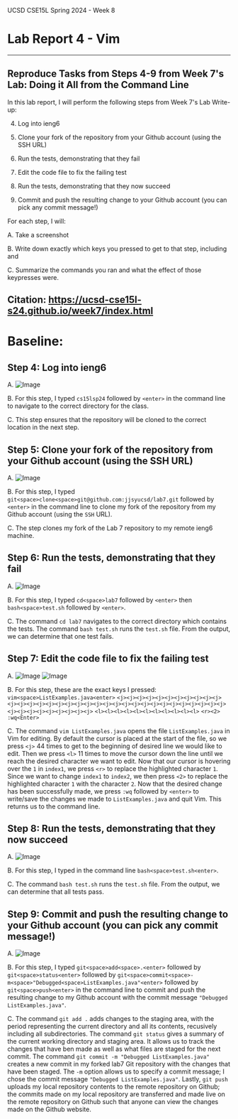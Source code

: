 UCSD CSE15L Spring 2024 - Week 8
# Lab Report 4 - Vim
---
## Reproduce Tasks from Steps 4-9 from Week 7's Lab: Doing it All from the Command Line

In this lab report, I will perform the following steps from Week 7's Lab Write-up:

4. Log into ieng6

5. Clone your fork of the repository from your Github account (using the SSH URL)

6. Run the tests, demonstrating that they fail

7. Edit the code file to fix the failing test

8. Run the tests, demonstrating that they now succeed

9. Commit and push the resulting change to your Github account (you can pick any commit message!)

For each step, I will:

A. Take a screenshot

B. Write down exactly which keys you pressed to get to that step, including <enter> and <space>

C. Summarize the commands you ran and what the effect of those keypresses were.

Citation: https://ucsd-cse15l-s24.github.io/week7/index.html
---
# Baseline:

## Step 4: Log into ieng6

A. ![Image](LabReport4Image1.png)

B. For this step, I typed `cs15lsp24` followed by `<enter>` in the command line to navigate to the correct directory for the class.

C. This step ensures that the repository will be cloned to the correct location in the next step.

## Step 5: Clone your fork of the repository from your Github account (using the SSH URL)

A. ![Image](LabReport4Image2.png)

B. For this step, I typed `git<space>clone<space>git@github.com:jjsyucsd/lab7.git` followed by `<enter>` in the command line to clone my fork of the repository from my Github account (using the `SSH` URL).

C. The step clones my fork of the Lab 7 repository to my remote ieng6 machine. 

## Step 6: Run the tests, demonstrating that they fail

A. ![Image](LabReport4Image3.png)

B. For this step, I typed `cd<space>lab7` followed by `<enter>` then `bash<space>test.sh` followed by `<enter>`.

C. The command `cd lab7` navigates to the correct directory which contains the tests. The command `bash test.sh` runs the `test.sh` file. From the output, we can determine that one test fails.

## Step 7: Edit the code file to fix the failing test

A. ![Image](LabReport4Image4.png)
![Image](LabReport4Image5.png)

B. For this step, these are the exact keys I pressed:
`vim<space>ListExamples.java<enter>` 
`<j><j><j><j><j><j><j><j><j><j><j><j><j><j><j><j><j><j><j><j><j><j><j><j><j><j><j><j><j><j><j><j><j><j><j><j><j><j><j><j><j><j><j>` 
`<l><l><l><l><l><l><l><l><l><l><l>`
`<r><2>`
`:wq<Enter>`

C. The command `vim ListExamples.java` opens the file `ListExamples.java` in Vim for editing. By default the cursor is placed at the start of the file, so we press `<j>` 44 times to get to the beginning of desired line we would like to edit. Then we press `<l>` 11 times to move the cursor down the line until we reach the desired character we want to edit. Now that our cursor is hovering over the `1` in `index1`, we press `<r>` to replace the highlighted character `1`. Since we want to change `index1` to `index2`, we then press `<2>` to replace the highlighted character `1` with the character `2`. Now that the desired change has been successfully made, we press `:wq` followed by `<enter>` to write/save the changes we made to `ListExamples.java` and quit Vim. This returns us to the command line. 

## Step 8: Run the tests, demonstrating that they now succeed

A. ![Image](LabReport4Image6.png)

B. For this step, I typed in the command line `bash<space>test.sh<enter>`.

C. The command `bash test.sh` runs the `test.sh` file. From the output, we can determine that all tests pass.

## Step 9: Commit and push the resulting change to your Github account (you can pick any commit message!)

A. ![Image](LabReport4Image7.png)

B. For this step, I typed `git<space>add<space>.<enter>` followed by `git<space>status<enter>` followed by `git<space>commit<space>-m<space>"Debugged<space>ListExamples.java"<enter>` followed by `git<space>push<enter>` in the command line to commit and push the resulting change to my Github account with the commit message `"Debugged ListExamples.java"`.

C. The command `git add .` adds changes to the staging area, with the period representing the current directory and all its contents, recusively including all subdirectories. The command `git status` gives a summary of the current working directory and staging area. It allows us to track the changes that have ben made as well as what files are staged for the next commit. The command `git commit -m "Debugged ListExamples.java"` creates a new commit in my forked lab7 Git repository with the changes that have been staged. The `-m` option allows us to specify a commit message; I chose the commit message `"Debugged ListExamples.java"`. Lastly, `git push` uploads my local repository contents to the remote repository on Github; the commits made on my local repository are transferred and made live on the remote repository on Github such that anyone can view the changes made on the Github website.





